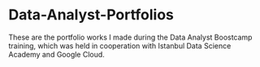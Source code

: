 # Data-Analyst-Portfolios
These are the portfolio works I made during the Data Analyst Boostcamp training, which was held in cooperation with Istanbul Data Science Academy and Google Cloud.
